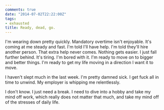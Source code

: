 ```yaml
---
comments: true
date: "2014-07-02T22:22:00Z"
tags:
- exhausted
title: Ready, dead, go.
---
```


I'm wearing down pretty quickly. Mandatory overtime isn't enjoyable.
It's coming at me steady and fast. I'm told I'll have help. I'm told
they'll hire another person. That extra help never comes. Nothing gets
easier. I just fall further behind. It's tiring. I'm bored with it. I'm
ready to move on to bigger and better things. I'm ready to get my life
moving in a direction I want it to move.

I haven't slept much in the last week. I'm pretty damned sick. I get
fuck all in time to unwind. My employer is whipping me relentlessly.

I don't know. I just need a break. I need to dive into a hobby and take
my mind off work, which really does not matter that much, and take my
mind off of the stresses of daily life.
